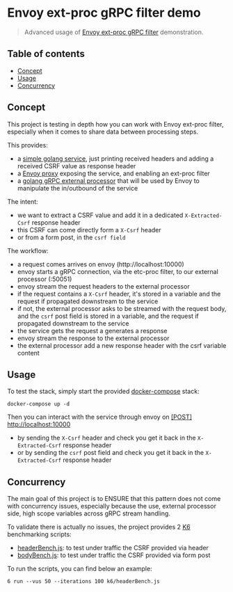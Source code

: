 # Envoy ext-proc gRPC filter demo

> Advanced usage of [Envoy ext-proc gRPC filter](https://www.envoyproxy.io/docs/envoy/latest/api-v3/extensions/filters/http/ext_proc/v3/ext_proc.proto) demonstration.

## Table of contents

- [Concept](#concept)
- [Usage](#usage)
- [Concurrency](#concurrency)

## Concept

This project is testing in depth how you can work with Envoy ext-proc filter, especially when it comes to share data between processing steps.

This provides:
- a [simple golang service](service), just printing received headers and adding a received CSRF value as response header
- a [Envoy proxy](mesh) exposing the service, and enabling an ext-proc filter
- a [golang gRPC external processor](ext-proc) that will be used by Envoy to manipulate the in/outbound of the service

The intent:
- we want to extract a CSRF value and add it in a dedicated `X-Extracted-Csrf` response header
- this CSRF can come directly form a `X-Csrf` header
- or from a form post, in the `csrf field`

The workflow:
- a request comes arrives on envoy (http://localhost:10000)
- envoy starts a gRPC connection, via the etc-proc filter, to our external processor (:50051)
- envoy stream the request headers to the external processor
- if the request contains a `X-Csrf` header, it's stored in a variable and the request if propagated downstream to the service
- if not, the external processor asks to be streamed with the request body, and the `csrf` post field is stored in a variable, and the request if propagated downstream to the service
- the service gets the request a generates a response
- envoy stream the response to the external processor
- the external processor add a new response header with the csrf variable content

## Usage

To test the stack, simply start the provided [docker-compose](docker-compose.yaml) stack:
```shell
docker-compose up -d
```

Then you can interact with the service through envoy on [[POST] http://localhost:10000](http://localhost:10000)
- by sending the `X-Csrf` header and check you get it back in the `X-Extracted-Csrf` response header
- or by sending the `csrf` post field and check you get it back in the `X-Extracted-Csrf` response header


## Concurrency

The main goal of this project is to ENSURE that this pattern does not come with concurrency issues, especially because the use, external processor side, high scope variables across gRPC stream handling.

To validate there is actually no issues, the project provides 2 [K6](https://k6.io/) benchmarking scripts:
- [headerBench.js](k6/headerBench.js): to test under traffic the CSRF provided via header
- [bodyBench.js](k6/bodyBench.js): to test under traffic the CSRF provided via form post

To run the scripts, you can find below an example:

```shell
6 run --vus 50 --iterations 100 k6/headerBench.js
```
